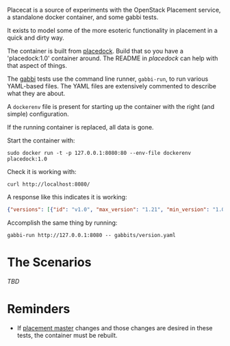 
Placecat is a source of experiments with the OpenStack Placement
service, a standalone docker container, and some gabbi tests.

It exists to model some of the more esoteric functionality in
placement in a quick and dirty way.

The container is built from
[placedock](https://github.com/cdent/placedock). Build that so you
have a 'placedock:1.0' container around. The README in _placedock_
can help with that aspect of things.

The [gabbi](https://github.com/cdent/gabbi) tests use the command
line runner, `gabbi-run`, to run various YAML-based files. The YAML
files are extensively commented to describe what they are about.

A `dockerenv` file is present for starting up the container with the
right (and simple) configuration.

If the running container is replaced, all data is gone.

Start the container with:

```
sudo docker run -t -p 127.0.0.1:8080:80 --env-file dockerenv placedock:1.0
```

Check it is working with:

```
curl http://localhost:8080/
```

A response like this indicates it is working:

```json
{"versions": [{"id": "v1.0", "max_version": "1.21", "min_version": "1.0"}]}
````

Accomplish the same thing by running:

```
gabbi-run http://127.0.0.1:8080 -- gabbits/version.yaml
```

# The Scenarios

_TBD_

# Reminders

* If [placement
  master](https://git.openstack.org/cgit/openstack/nova) changes and
  those changes are desired in these tests, the container must be
  rebuilt.
